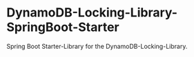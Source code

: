 # DynamoDB-Locking-Library-SpringBoot-Starter
Spring Boot Starter-Library for the DynamoDB-Locking-Library.
